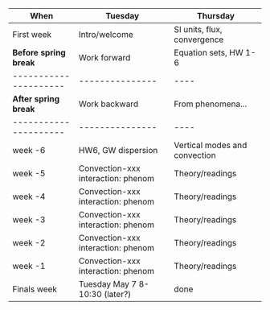 | When | Tuesday  | Thursday  |
|---|------------- | ------------- |
| First week| Intro/welcome | SI units, flux, convergence  |
| **Before spring break** | Work forward | Equation sets, HW 1-6  |
|---------------------|---------------|----|
| **After spring break** | Work backward | From phenomena... |
|---------------------|---------------|----|
| week -6 | HW6, GW dispersion | Vertical modes and convection | 
| week -5 | Convection-xxx interaction: phenom | Theory/readings | 
| week -4 | Convection-xxx interaction: phenom | Theory/readings | 
| week -3 | Convection-xxx interaction: phenom | Theory/readings | 
| week -2 | Convection-xxx interaction: phenom | Theory/readings | 
| week -1 | Convection-xxx interaction: phenom | Theory/readings | 
| Finals week| Tuesday May 7 8-10:30 (later?) |done|
